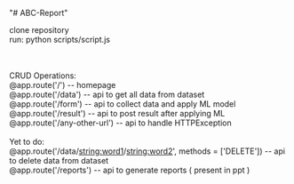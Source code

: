 "# ABC-Report" 

clone repository<br>
run: python scripts/script.js

<br><br>
CRUD Operations:<br>
@app.route('/')  --  homepage <br>
@app.route('/data')  --  api to get all data from dataset<br>
@app.route('/form')  --  api to collect data and apply ML model<br>
@app.route('/result')  -- api to post result after applying ML<br>
@app.route('/any-other-url')  --  api to handle HTTPException<br>
<br>
Yet to do:<br>
@app.route('/data/<string:word1>/<string:word2>', methods = ['DELETE'])  -- api to delete data from dataset<br>
@app.route('/reports')  -- api to generate reports ( present in ppt )
